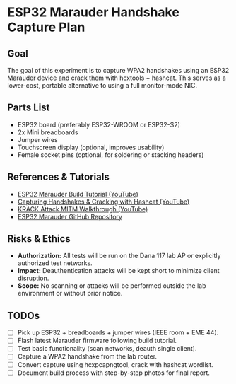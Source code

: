 # ESP32 Marauder Handshake Capture Plan

## Goal
The goal of this experiment is to capture WPA2 handshakes using an ESP32 Marauder device and crack them with hcxtools + hashcat. This serves as a lower-cost, portable alternative to using a full monitor-mode NIC.

## Parts List
- ESP32 board (preferably ESP32-WROOM or ESP32-S2)
- 2x Mini breadboards
- Jumper wires
- Touchscreen display (optional, improves usability)
- Female socket pins (optional, for soldering or stacking headers)

## References & Tutorials
- [ESP32 Marauder Build Tutorial (YouTube)](https://www.youtube.com/watch?v=lcokJQMivwY)
- [Capturing Handshakes & Cracking with Hashcat (YouTube)](https://www.youtube.com/watch?v=FVvhJxAC-Ic)
- [KRACK Attack MITM Walkthrough (YouTube)](https://www.youtube.com/watch?v=Oh4WURZoR98)
- [ESP32 Marauder GitHub Repository](https://github.com/justcallmekoko/ESP32Marauder)

## Risks & Ethics
- **Authorization:** All tests will be run on the Dana 117 lab AP or explicitly authorized test networks.
- **Impact:** Deauthentication attacks will be kept short to minimize client disruption.
- **Scope:** No scanning or attacks will be performed outside the lab environment or without prior notice.

## TODOs
- [ ] Pick up ESP32 + breadboards + jumper wires (IEEE room + EME 44).
- [ ] Flash latest Marauder firmware following build tutorial.
- [ ] Test basic functionality (scan networks, deauth single client).
- [ ] Capture a WPA2 handshake from the lab router.
- [ ] Convert capture using hcxpcapngtool, crack with hashcat wordlist.
- [ ] Document build process with step-by-step photos for final report.
